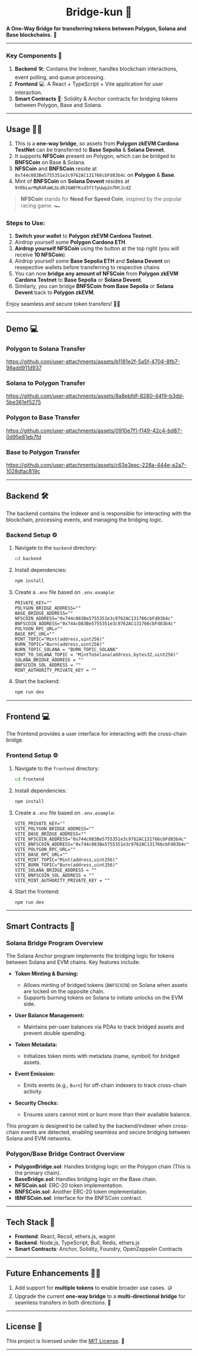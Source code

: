 # <h1 align="center"> Bridge-kun 🌉 </h1>

**A One-Way Bridge for transferring tokens between Polygon, Solana and Base blockchains.** 🚀

---

### Key Components 🧩

1. **Backend** 🛠️: Contains the Indexer, handles blockchain interactions, event polling, and queue processing.  
2. **Frontend** 💻: A React + TypeScript + Vite application for user interaction.  
3. **Smart Contracts** 🔗: Solidity & Anchor contracts for bridging tokens between Polygon, Base and Solana.  

---

## Usage 🧑‍💻

1. This is a **one-way bridge**, so assets from **Polygon zkEVM Cardona TestNet** can be transferred to **Base Sepolia** & **Solana Devnet**.  
2. It supports **NFSCoin** present on Polygon, which can be bridged to **BNFSCoin** on Base & Solana.
3. **NFSCoin** and **BNFSCoin** reside at `0x744c083Be5755351e3c9762AC131766cbFd83b4c` on **Polygon** & **Base**.
4. Mint of **BNFSCoin** on **Solana Devent** resides at `9tRbLwrMqR4RaWLbLdRJGW8fKsd3ft7pUwp2nTHtJcdZ`
> **NFSCoin** stands for **Need For Speed Coin**, inspired by the popular racing game. 🏎️  

### Steps to Use:

1. **Switch your wallet** to **Polygon zkEVM Cardona Testnet**.
2. Airdrop yourself some **Polygon Cardona ETH**. 
3. **Airdrop yourself NFSCoin** using the button at the top right (you will receive **10 NFSCoin**).  
4. Airdrop yourself some **Base Sepolia ETH** and **Solana Devent** on resepective wallets before transferring to respective chains
5. You can now **bridge any amount of NFSCoin** from **Polygon zkEVM Cardona Testnet** to **Base Sepolia** or **Solana Devent**.
6. Similarly, you can bridge **BNFSCoin** **from Base Sepolia** or **Solana Devent** back to **Polygon zkEVM**.  

Enjoy seamless and secure token transfers! 🌉✨

---

## Demo 💻

### Polygon to Solana Transfer


https://github.com/user-attachments/assets/b1181e2f-5a5f-4704-8fb7-98add911d937




### Solana to Polygon Transfer


https://github.com/user-attachments/assets/8a8ebfdf-8280-44f9-b3dd-5be361ef5275




### Polygon to Base Transfer


https://github.com/user-attachments/assets/0910e7f1-f149-42c4-bd87-0d95e81eb7fd



### Base to Polygon Transfer
   

https://github.com/user-attachments/assets/c63e3eec-228a-444e-a2a7-1028dfac819c



---

## Backend 🛠️

The backend contains the Indexer and is responsible for interacting with the blockchain, processing events, and managing the bridging logic.

### Backend Setup ⚙️

1. Navigate to the `backend` directory:
   ```sh
   cd backend
   ```
2. Install dependencies:
   ```sh
   npm install
   ```
3. Create a `.env` file based on `.env.example`:
   ```env
   PRIVATE_KEY=""
   POLYGON_BRIDGE_ADDRESS=""
   BASE_BRIDGE_ADDRESS=""
   NFSCOIN_ADDRESS="0x744c083Be5755351e3c9762AC131766cbFd83b4c"
   BNFSCOIN_ADDRESS="0x744c083Be5755351e3c9762AC131766cbFd83b4c"
   POLYGON_RPC_URL=""
   BASE_RPC_URL=""
   MINT_TOPIC="Mint(address,uint256)"
   BURN_TOPIC="Burn(address,uint256)"
   BURN_TOPIC_SOLANA = "BURN_TOPIC_SOLANA"
   MINT_TO_SOLANA_TOPIC = "MintToSolana(address,bytes32,uint256)"
   SOLANA_BRIDGE_ADDRESS = ""
   BNFSCOIN_SOL_ADDRESS = ""
   MINT_AUTHORITY_PRIVATE_KEY = ""
   ```
4. Start the backend:
   ```sh
   npm run dev
   ```

---

## Frontend 💻

The frontend provides a user interface for interacting with the cross-chain bridge.

### Frontend Setup ⚙️

1. Navigate to the `frontend` directory:
   ```sh
   cd frontend
   ```
2. Install dependencies:
   ```sh
   npm install
   ```
3. Create a `.env` file based on `.env.example`:
   ```env
   VITE_PRIVATE_KEY=""
   VITE_POLYGON_BRIDGE_ADDRESS=""
   VITE_BASE_BRIDGE_ADDRESS=""
   VITE_NFSCOIN_ADDRESS="0x744c083Be5755351e3c9762AC131766cbFd83b4c"
   VITE_BNFSCOIN_ADDRESS="0x744c083Be5755351e3c9762AC131766cbFd83b4c"
   VITE_POLYGON_RPC_URL=""
   VITE_BASE_RPC_URL=""
   VITE_MINT_TOPIC="Mint(address,uint256)"
   VITE_BURN_TOPIC="Burn(address,uint256)"
   VITE_SOLANA_BRIDGE_ADDRESS = ""
   VITE_BNFSCOIN_SOL_ADDRESS = ""
   VITE_MINT_AUTHORITY_PRIVATE_KEY = ""
   ```
4. Start the frontend:
   ```sh
   npm run dev
   ```

---

## Smart Contracts 📜

### Solana Bridge Program Overview

The Solana Anchor program implements the bridging logic for tokens between Solana and EVM chains. Key features include:

- **Token Minting & Burning:**  
  - Allows minting of bridged tokens (`BNFSCOIN`) on Solana when assets are locked on the opposite chain.
  - Supports burning tokens on Solana to initiate unlocks on the EVM side.

- **User Balance Management:**  
  - Maintains per-user balances via PDAs to track bridged assets and prevent double spending.

- **Token Metadata:**  
  - Initializes token mints with metadata (name, symbol) for bridged assets.

- **Event Emission:**  
  - Emits events (e.g., `Burn`) for off-chain indexers to track cross-chain activity.

- **Security Checks:**  
  - Ensures users cannot mint or burn more than their available balance.

This program is designed to be called by the backend/indexer when cross-chain events are detected, enabling seamless and secure bridging between Solana and EVM networks.

### Polygon/Base Bridge Contract Overview
-  **PolygonBridge.sol**: Handles bridging logic on the Polygon chain (This is the primary chain).  
- **BaseBridge.sol**: Handles bridging logic on the Base chain.  
- **NFSCoin.sol**: ERC-20 token implementation.
- **BNFSCoin.sol**: Another ERC-20 token implementation.  
- **IBNFSCoin.sol**: Interface for the BNFSCoin contract.  

---

## Tech Stack 🧰

- **Frontend**: React, Recoil, ethers.js, wagmi  
- **Backend**: Node.js, TypeScript, Bull, Redis, ethers.js  
- **Smart Contracts**: Anchor, Solidity, Foundry, OpenZeppelin Contracts  

---

## Future Enhancements 🚀✨

1. Add support for **multiple tokens** to enable broader use cases. 🪙  
2. Upgrade the current **one-way bridge** to a **multi-directional bridge** for seamless transfers in both directions. 🔄

---

## License 📜

This project is licensed under the [MIT License](LICENSE). 📝

---
